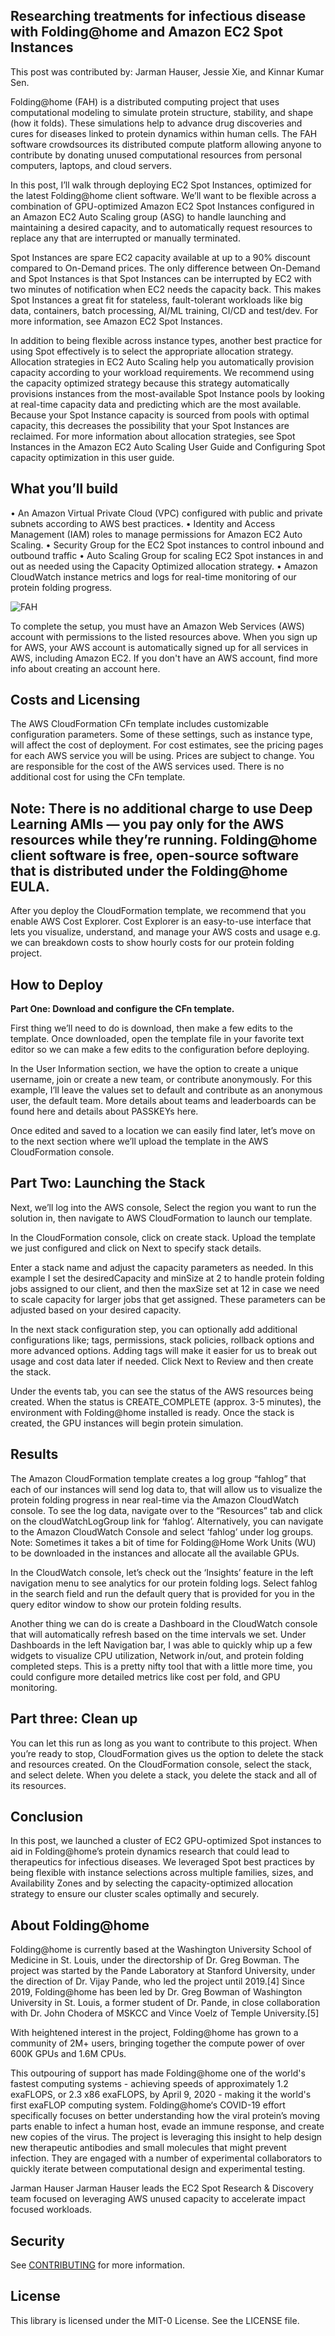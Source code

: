 ## Researching treatments for infectious disease with Folding@home and Amazon EC2 Spot Instances
This post was contributed by: Jarman Hauser, Jessie Xie, and Kinnar Kumar Sen.

Folding@home (FAH) is a distributed computing project that uses computational modeling to simulate protein structure, stability, and shape (how it folds). These simulations help to advance drug discoveries and cures for diseases linked to protein dynamics within human cells. The FAH software crowdsources its distributed compute platform allowing anyone to contribute by donating unused computational resources from personal computers, laptops, and cloud servers. 

In this post, I’ll walk through deploying EC2 Spot Instances, optimized for the latest Folding@home client software. We’ll want to be flexible across a combination of GPU-optimized Amazon EC2 Spot Instances configured in an Amazon EC2 Auto Scaling group (ASG) to handle launching and maintaining a desired capacity, and to automatically request resources to replace any that are interrupted or manually terminated. 

Spot Instances are spare EC2 capacity available at up to a 90% discount compared to On-Demand prices. The only difference between On-Demand and Spot Instances is that Spot Instances can be interrupted by EC2 with two minutes of notification when EC2 needs the capacity back. This makes Spot Instances a great fit for stateless, fault-tolerant workloads like big data, containers, batch processing, AI/ML training, CI/CD and test/dev. For more information, see Amazon EC2 Spot Instances. 

In addition to being flexible across instance types, another best practice for using Spot effectively is to select the appropriate allocation strategy. Allocation strategies in EC2 Auto Scaling help you automatically provision capacity according to your workload requirements. We recommend using the capacity optimized strategy because this strategy automatically provisions instances from the most-available Spot Instance pools by looking at real-time capacity data and predicting which are the most available. Because your Spot Instance capacity is sourced from pools with optimal capacity, this decreases the possibility that your Spot Instances are reclaimed. For more information about allocation strategies, see Spot Instances in the Amazon EC2 Auto Scaling User Guide and Configuring Spot capacity optimization in this user guide.

## What you’ll build
•	An Amazon Virtual Private Cloud (VPC) configured with public and private subnets according to AWS best practices. 
•	Identity and Access Management (IAM) roles to manage permissions for Amazon EC2 Auto Scaling.
•	Security Group for the EC2 Spot instances to control inbound and outbound traffic
•	Auto Scaling Group for scaling EC2 Spot instances in and out as needed using the Capacity Optimized allocation strategy.
•	Amazon CloudWatch instance metrics and logs for real-time monitoring of our protein folding progress.
 
 ![FAH](https://user-images.githubusercontent.com/68295015/89449052-5fcc6980-d70d-11ea-9419-e14cafad48e0.png)
 
To complete the setup, you must have an Amazon Web Services (AWS) account with permissions to the listed resources above. When you sign up for AWS, your AWS account is automatically signed up for all services in AWS, including Amazon EC2. If you don't have an AWS account, find more info about creating an account here.

## Costs and Licensing
The AWS CloudFormation CFn template includes customizable configuration parameters. Some of these settings, such as instance type, will affect the cost of deployment. For cost estimates, see the pricing pages for each AWS service you will be using. Prices are subject to change. You are responsible for the cost of the AWS services used. There is no additional cost for using the CFn template.

## Note: There is no additional charge to use Deep Learning AMIs — you pay only for the AWS resources while they’re running. Folding@home client software is free, open-source software that is distributed under the Folding@home EULA.

After you deploy the CloudFormation template, we recommend that you enable AWS Cost Explorer. Cost Explorer is an easy-to-use interface that lets you visualize, understand, and manage your AWS costs and usage e.g. we can breakdown costs to show hourly costs for our protein folding project. 

## How to Deploy 
**Part One: Download and configure the CFn template.** 

First thing we’ll need to do is download, then make a few edits to the template. 
Once downloaded, open the template file in your favorite text editor so we can make a few edits to the configuration before deploying.

In the User Information section, we have the option to create a unique username, join or create a new team, or contribute anonymously. For this example, I’ll leave the values set to default and contribute as an anonymous user, the default team. More details about teams and leaderboards can be found here and details about PASSKEYs here. 

 

Once edited and saved to a location we can easily find later, let’s move on to the next section where we’ll upload the template in the AWS CloudFormation console. 

## Part Two: Launching the Stack 
Next, we’ll log into the AWS console, Select the region you want to run the solution in, then navigate to AWS CloudFormation to launch our template.

In the CloudFormation console, click on create stack. Upload the template we just configured and click on Next to specify stack details.


 

Enter a stack name and adjust the capacity parameters as needed. In this example I set the desiredCapacity and minSize at 2 to handle protein folding jobs assigned to our client, and then the maxSize set at 12 in case we need to scale capacity for larger jobs that get assigned. These parameters can be adjusted based on your desired capacity. 

 

In the next stack configuration step, you can optionally add additional configurations like; tags, permissions, stack policies, rollback options and more advanced options. Adding tags will make it easier for us to break out usage and cost data later if needed. Click Next to Review and then create the stack. 

Under the events tab, you can see the status of the AWS resources being created. When the status is CREATE_COMPLETE (approx. 3-5 minutes), the environment with Folding@home installed is ready. Once the stack is created, the GPU instances will begin protein simulation.

## Results
The Amazon CloudFormation template creates a log group “fahlog” that each of our instances will send log data to, that will allow us to visualize the protein folding progress in near real-time via the Amazon CloudWatch console. To see the log data, navigate over to the “Resources” tab and click on the cloudWatchLogGroup link for ‘fahlog’. Alternatively, you can navigate to the Amazon CloudWatch Console and select ‘fahlog’ under log groups. Note: Sometimes it takes a bit of time for Folding@Home Work Units (WU) to be downloaded in the instances and allocate all the available GPUs. 

In the CloudWatch console, let’s check out the ‘Insights’ feature in the left navigation menu to see analytics for our protein folding logs. Select fahlog in the search field and run the default query that is provided for you in the query editor window to show our protein folding results.
 
Another thing we can do is create a Dashboard in the CloudWatch console that will automatically refresh based on the time intervals we set. Under Dashboards in the left Navigation bar, I was able to quickly whip up a few widgets to visualize CPU utilization, Network in/out, and protein folding completed steps. This is a pretty nifty tool that with a little more time, you could configure more detailed metrics like cost per fold, and GPU monitoring. 

## Part three: Clean up
You can let this run as long as you want to contribute to this project. When you’re ready to stop, CloudFormation gives us the option to delete the stack and resources created. On the CloudFormation console, select the stack, and select delete. When you delete a stack, you delete the stack and all of its resources.

## Conclusion
In this post, we launched a cluster of EC2 GPU-optimized Spot instances to aid in Folding@home’s protein dynamics research that could lead to therapeutics for infectious diseases. We leveraged Spot best practices by being flexible with instance selections across multiple families, sizes, and Availability Zones and by selecting the capacity-optimized allocation strategy to ensure our cluster scales optimally and securely. 

## About Folding@home
Folding@home is currently based at the Washington University School of Medicine in St. Louis, under the directorship of Dr. Greg Bowman. The project was started by the Pande Laboratory at Stanford University, under the direction of Dr. Vijay Pande, who led the project until 2019.[4] Since 2019, Folding@home has been led by Dr. Greg Bowman of Washington University in St. Louis, a former student of Dr. Pande, in close collaboration with Dr. John Chodera of MSKCC and Vince Voelz of Temple University.[5]

With heightened interest in the project, Folding@home has grown to a community of 2M+ users, bringing together the compute power of over 600K GPUs and 1.6M CPUs. 

This outpouring of support has made Folding@home one of the world's fastest computing systems - achieving speeds of approximately 1.2 exaFLOPS, or 2.3 x86 exaFLOPS, by April 9, 2020 - making it the world's first exaFLOP computing system. Folding@home‘s COVID-19 effort specifically focuses on better understanding how the viral protein’s moving parts enable to infect a human host, evade an immune response, and create new copies of the virus. The project is leveraging this insight to help design new therapeutic antibodies and small molecules that might prevent infection. They are engaged with a number of experimental collaborators to quickly iterate between computational design and experimental testing. 

Jarman Hauser
Jarman Hauser leads the EC2 Spot Research & Discovery team focused on leveraging AWS unused capacity to accelerate impact focused workloads. 



## Security

See [CONTRIBUTING](CONTRIBUTING.md#security-issue-notifications) for more information.

## License

This library is licensed under the MIT-0 License. See the LICENSE file.

